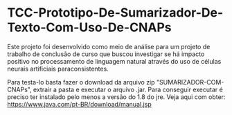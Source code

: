 # TCC-Prototipo-De-Sumarizador-De-Texto-Com-Uso-De-CNAPs

Este projeto foi desenvolvido como meio de análise para um projeto de trabalho de conclusão de curso que buscou investigar se há impacto positivo no processamento de linguagem natural através do uso de células neurais artificiais paraconsistentes. 

Para testa-lo basta fazer o download da arquivo zip "SUMARIZADOR-COM-CNAPs", extrair a pasta e executar o arquivo .jar. Para conseguir executar é preciso ter instalado pelo menos a versão do 1.8 do jre. 
Veja aqui com obter: https://www.java.com/pt-BR/download/manual.jsp
